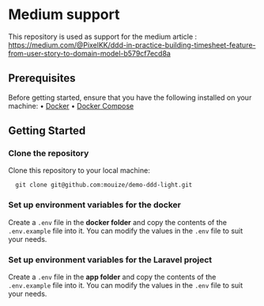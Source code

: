 # Medium support

This repository is used as support for the medium article : https://medium.com/@PixelKK/ddd-in-practice-building-timesheet-feature-from-user-story-to-domain-model-b579cf7ecd8a

## Prerequisites

Before getting started, ensure that you have the following installed on your machine:
•	[Docker](https://www.docker.com/get-started/)
•	[Docker Compose](https://docs.docker.com/compose/install/)

## Getting Started
### Clone the repository

Clone this repository to your local machine:
```shell 
  git clone git@github.com:mouize/demo-ddd-light.git
  ```  

### Set up environment variables for the docker

Create a `.env` file in the **docker folder** and copy the contents of the `.env.example` file into it. You can modify the values in the `.env` file to suit your needs.

### Set up environment variables for the Laravel project

Create a `.env` file in the **app folder** and copy the contents of the `.env.example` file into it. You can modify the values in the `.env` file to suit your needs.
